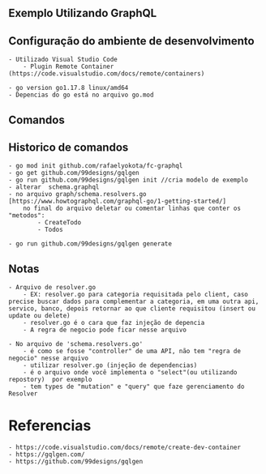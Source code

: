 

## Exemplo Utilizando GraphQL 

   
    

## Configuração do ambiente de desenvolvimento

    - Utilizado Visual Studio Code 
        - Plugin Remote Container (https://code.visualstudio.com/docs/remote/containers) 
    
    - go version go1.17.8 linux/amd64
    - Depencias do go está no arquivo go.mod
  
## Comandos

   
## Historico de comandos

    - go mod init github.com/rafaelyokota/fc-graphql
    - go get github.com/99designs/gqlgen
    - go run github.com/99designs/gqlgen init //cria modelo de exemplo
    - alterar  schema.graphql 
    - no arquivo graph/schema.resolvers.go [https://www.howtographql.com/graphql-go/1-getting-started/]
        no final do arquivo deletar ou comentar linhas que conter os "metodos":
            - CreateTodo
            - Todos

    - go run github.com/99designs/gqlgen generate

## Notas
    - Arquivo de resolver.go 
        - EX: resolver.go para categoria requisitada pelo client, caso precise buscar dados para complementar a categoria, em uma outra api, servico, banco, depois retornar ao que cliente requisitou (insert ou update ou delete)
        - resolver.go é o cara que faz injeção de depencia
        - A regra de negocio pode ficar nesse arquivo

    - No arquivo de 'schema.resolvers.go'
        - é como se fosse "controller" de uma API, não tem "regra de negocio" nesse arquivo
        - utilizar resolver.go (injeção de dependencias)
        - é o arquivo onde você implementa o "select"(ou utilizando repostory)  por exemplo
        - tem types de "mutation" e "query" que faze gerenciamento do Resolver
    
# Referencias 

    - https://code.visualstudio.com/docs/remote/create-dev-container
    - https://gqlgen.com/
    - https://github.com/99designs/gqlgen


